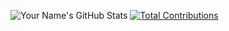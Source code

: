 
![Your Name's GitHub Stats](https://github-readme-stats.vercel.app/api?username=WhoAbdullahSheikh&show_icons=true&theme=dracula)
[![Total Contributions](https://github-readme-streak-stats.herokuapp.com/?user=WhoAbdullahSheikh)](https://github.com/WhoAbdullahSheikh)
